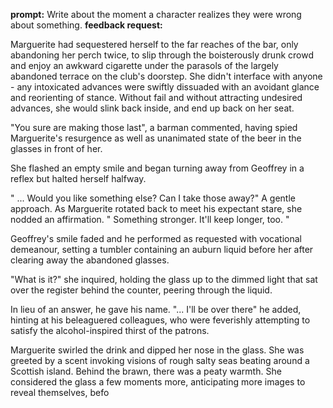 __prompt:__ Write about the moment a character realizes they were wrong about something.
__feedback request:__ 

Marguerite had sequestered herself to the far reaches of the bar, only abandoning her perch twice, to slip through the boisterously drunk crowd and enjoy an awkward cigarette under the parasols of the largely abandoned terrace on the club's doorstep. She didn't interface with anyone - any intoxicated advances were swiftly dissuaded with an avoidant glance and reorienting of stance. Without fail and without attracting undesired advances, she would slink back inside, and end up back on her seat. 

"You sure are making those last", a barman commented, having spied Marguerite's resurgence as well as unanimated state of the beer in the glasses in front of her. 

She flashed an empty smile and began turning away from Geoffrey in a reflex but halted herself halfway. 

" ... Would you like something else? Can I take those away?" A gentle approach. As Marguerite rotated back to meet his expectant stare, she nodded an affirmation. " Something stronger. It'll keep longer, too. "

Geoffrey's smile faded and he performed as requested with vocational demeanour, setting a tumbler containing an auburn liquid before her after clearing away the abandoned glasses. 

"What is it?" she inquired, holding the glass up to the dimmed light that sat over the register behind the counter, peering through the liquid. 

In lieu of an answer, he gave his name. "... I'll be over there" he added, hinting at his beleaguered colleagues, who were feverishly attempting to satisfy the alcohol-inspired thirst of the patrons. 

Marguerite swirled the drink and dipped her nose in the glass. She was greeted by a scent invoking visions of rough salty seas beating around a Scottish island. Behind the brawn, there was a peaty warmth. She considered the glass a few moments more, anticipating more images to reveal themselves, befo 
